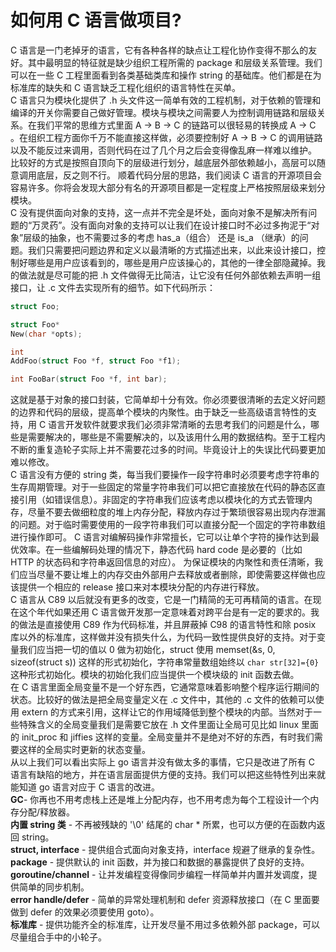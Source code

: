 # 如何用 C 语言做项目?
C 语言是一门老掉牙的语言，它有各种各样的缺点让工程化协作变得不那么的友好。其中最明显的特征就是缺少组织工程所需的 package 和层级关系管理。我们可以在一些 C 工程里面看到各类基础类库和操作 string 的基础库。他们都是在为标准库的缺失和 C 语言缺乏工程化组织的语言特性在买单。  
C 语言只为模块化提供了 .h 头文件这一简单有效的工程机制，对于依赖的管理和编译的开关你需要自己做好管理。模块与模块之间需要人为控制调用链路和层级关系。在我们平常的思维方式里面 A -> B -> C 的链路可以很轻易的转换成 A -> C 。在组织工程方面你千万不能直接这样做，必须要控制好 A -> B -> C 的调用链路以及不能反过来调用，否则代码在过了几个月之后会变得像乱麻一样难以维护。 比较好的方式是按照自顶向下的层级进行划分，越底层外部依赖越小，高层可以随意调用底层，反之则不行。 顺着代码分层的思路，我们阅读 C 语言的开源项目会容易许多。你将会发现大部分有名的开源项目都是一定程度上严格按照层级来划分模块。  
C 没有提供面向对象的支持，这一点并不完全是坏处，面向对象不是解决所有问题的“万灵药”。没有面向对象的支持可以让我们在设计接口时不必过多拘泥于“对象”层级的抽象，也不需要过多的考虑 has_a（组合） 还是 is_a （继承）的问题。我们只需要把问题边界和定义以最清晰的方式描述出来，以此来设计接口，控制好哪些是用户应该看到的，哪些是用户应该操心的，其他的一律全部隐藏掉。我的做法就是尽可能的把 .h 文件做得无比简洁，让它没有任何外部依赖去声明一组接口，让 .c 文件去实现所有的细节。如下代码所示：
```C
struct Foo;

struct Foo*
New(char *opts);

int 
AddFoo(struct Foo *f, struct Foo *f1);

int FooBar(struct Foo *f, int bar);
```
这就是基于对象的接口封装，它简单却十分有效。你必须要很清晰的去定义好问题的边界和代码的层级，提高单个模块的内聚性。由于缺乏一些高级语言特性的支持，用 C 语言开发软件就要求我们必须非常清晰的去思考我们的问题是什么，哪些是需要解决的，哪些是不需要解决的，以及该用什么用的数据结构。至于工程内不断的重复造轮子实际上并不需要花过多的时间。毕竟设计上的失误比代码要更加难以修改。   
C 语言没有方便的 string 类，每当我们要操作一段字符串时必须要考虑字符串的生存周期管理。对于一些固定的常量字符串我们可以把它直接放在代码的静态区直接引用（如错误信息）。非固定的字符串我们应该考虑以模块化的方式去管理内存，尽量不要去做细粒度的堆上内存分配，释放内存过于繁琐很容易出现内存泄漏的问题。对于临时需要使用的一段字符串我们可以直接分配一个固定的字符串数组进行操作即可。 C 语言对编解码操作非常擅长，它可以让单个字符的操作达到最优效率。在一些编解码处理的情况下，静态代码 hard code 是必要的（比如 HTTP 的状态码和字符串返回信息的对应）。 为保证模块的内聚性和责任清晰，我们应当尽量不要让堆上的内存交由外部用户去释放或者删除，即使需要这样做也应该提供一个相应的 release 接口来对本模块分配的内存进行释放。    
C 语言从 C89 以后就没有更多的改变，它是一门精简的无可再精简的语言。在现在这个年代如果还用 C 语言做开发那一定意味着对跨平台是有一定的要求的。我的做法是直接使用 C89 作为代码标准，并且屏蔽掉 C98 的语言特性和除 posix 库以外的标准库，这样做并没有损失什么，为代码一致性提供良好的支持。对于变量我们应当把一切的值以 0 做为初始化，struct 使用 memset(&s, 0, sizeof(struct s)) 这样的形式初始化，字符串常量数组始终以 `char str[32]={0}` 这种形式初始化。模块的初始化我们应当提供一个模块级的 init 函数去做。  
在 C 语言里面全局变量不是一个好东西，它通常意味着影响整个程序运行期间的状态。比较好的做法是把全局变量定义在 .c 文件中，其他的 .c 文件的依赖可以使用 extern 的方式来引用，这样让它的作用域降低到整个模块的内部。当然对于一些特殊含义的全局变量我们是需要它放在 .h 文件里面让全局可见比如 linux 里面的 init_proc 和 jiffies 这样的变量。全局变量并不是绝对不好的东西，有时我们需要这样的全局实时更新的状态变量。  
从以上我们可以看出实际上 go 语言并没有做太多的事情，它只是改进了所有 C 语言有缺陷的地方，并在语言层面提供方便的支持。我们可以把这些特性列出来就能知道 go 语言对应于 C 语言的改进。  
**GC**- 你再也不用考虑栈上还是堆上分配内存，也不用考虑为每个工程设计一个内存分配/释放器。  
**内置 string 类** -  不再被残缺的 '\0' 结尾的 char * 所累，也可以方便的在函数内返回 string。  
**struct, interface** - 提供组合式面向对象支持，interface 规避了继承的复杂性。   
**package** - 提供默认的 init 函数，并为接口和数据的暴露提供了良好的支持。   
**goroutine/channel** - 让并发编程变得像同步编程一样简单并内置并发调度，提供简单的同步机制。  
**error handle/defer** - 简单的异常处理机制和 defer 资源释放接口（在 C 里面要做到 defer 的效果必须要使用 goto）。  
**标准库** - 提供功能齐全的标准库，让开发尽量不用过多依赖外部 package，可以尽量组合手中的小轮子。  
